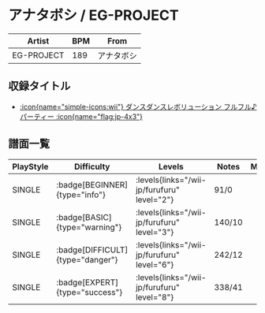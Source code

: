 # アナタボシ / EG-PROJECT

|Artist|BPM|From|
|------|---|----|
|EG-PROJECT|189|アナタボシ|

## 収録タイトル

- [:icon{name="simple-icons:wii"} ダンスダンスレボリューション フルフル♪パーティー :icon{name="flag:jp-4x3"}](/wii-jp/furufuru)

## 譜面一覧

|PlayStyle|Difficulty|Levels|Notes|Movie|
|---------|----------|------|-----|-----|
|SINGLE| :badge[BEGINNER]{type="info"}| :levels{links="/wii-jp/furufuru" level="2"}|91/0||
|SINGLE| :badge[BASIC]{type="warning"}| :levels{links="/wii-jp/furufuru" level="3"}|140/10||
|SINGLE| :badge[DIFFICULT]{type="danger"}| :levels{links="/wii-jp/furufuru" level="6"}|242/12||
|SINGLE| :badge[EXPERT]{type="success"}| :levels{links="/wii-jp/furufuru" level="8"}|338/41||
